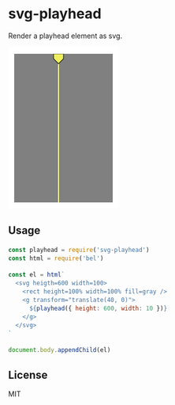 
# svg-playhead

Render a playhead element as svg.

![screenshot](screenshot.png)

## Usage

```js
const playhead = require('svg-playhead')
const html = require('bel')

const el = html`
  <svg heigth=600 width=100>
    <rect height=100% width=100% fill=gray />
    <g transform="translate(40, 0)">
      ${playhead({ height: 600, width: 10 })}
    </g>
  </svg>
`

document.body.appendChild(el)
```

## License

MIT

